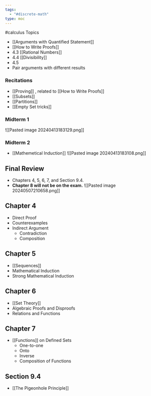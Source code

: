 ```yaml
---
tags:
  - "#discrete-math"
type: moc
---
```

#calculus  Topics
- [[Arguments with Quantified Statement]]
- [[How to Write Proofs]]
- 4.3 [[Rational Numbers]]
- 4.4 [[Divisibility]]
- 4.5
- Pair arguments with different results



### Recitations
- [[Proving]] , related to [[How to Write Proofs]]
- [[Subsets]]
- [[Partitions]]
- [[Empty Set tricks]]

### Midterm 1
![[Pasted image 20240413183129.png]]

### Midterm 2
- [[Mathemetical Induction]]
![[Pasted image 20240413183108.png]]


## Final Review
- Chapters 4, 5, 6, 7, and Section 9.4. 
- __Chapter 8 will not be on the exam.__
![[Pasted image 20240507210658.png]]
## Chapter 4
- Direct Proof
- Counterexamples
- Indirect Argument
	- Contradiction
	- Composition
## Chapter 5
- [[Sequences]]
- Mathematical Induction
- Strong Mathematical Induction
## Chapter 6
- [[Set Theory]]
- Algebraic Proofs and Disproofs
- Relations and Functions
## Chapter 7
- [[Functions]] on Defined Sets
	- One-to-one
	- Onto
	- Inverse
	- Composition of Functions
## Section 9.4
- [[The Pigeonhole Principle]]
